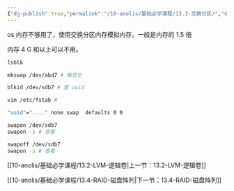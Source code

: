 ```yaml
---
{"dg-publish":true,"permalink":"/10-anolis/基础必学课程/13.3-交换分区/","dgPassFrontmatter":true}
---
```



os 内存不够用了，使用交换分区内存模拟内存。一般是内存的 1.5 倍

内存 4 G 和以上可以不用。

```bash
lsblk

mkswap /dev/abd7 # 格式化

blkid /dev/sdb7 # 查 uuid

vim /etc/fstab # 

"uuid"="...." none swap  defaults 0 0

swapon /dev/sdb7
swapon -s # 查看

swapoff /dev/sdb7
swapon -s # 查看

```


[[10-anolis/基础必学课程/13.2-LVM-逻辑卷\|上一节：13.2-LVM-逻辑卷]]

[[10-anolis/基础必学课程/13.4-RAID-磁盘阵列\|下一节：13.4-RAID-磁盘阵列]]